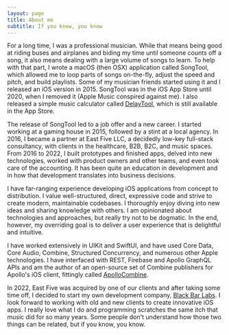 ```yaml
---
layout: page
title: About me
subtitle: If you know, you know
---
```


For a long time, I was a professional musician. While that means being good at riding buses and airplanes and biding my time until someone counts off a song, it also means dealing with a large volume of songs to learn. To help with that part, I wrote a macOS (then OSX) application called SongTool, which allowed me to loop parts of songs on-the-fly, adjust the speed and pitch, and build playlists. Some of my musician friends started using it and I released an iOS version in 2015. SongTool was in the iOS App Store until 2020, when I removed it (Apple Music conspired against me). I also released a simple music calculator called [DelayTool](https://apps.apple.com/us/app/delaytool-bpm-calculator/id982070192), which is still available in the App Store.

The release of SongTool led to a job offer and a new career. I started working at a gaming house in 2015, followed by a stint at a local agency. In 2016, I became a partner at East Five LLC, a decidedly low-key full-stack consultancy, with clients in the healthcare, B2B, B2C, and music spaces. From 2016 to 2022, I built prototypes and finished apps, delved into new technologies, worked with product owners and other teams, and even took care of the accounting. It has been quite an education in development and in how that development translates into business decisions.

I have far-ranging experience developing iOS applications from concept to distribution. I value well-structured, direct, expressive code and strive to create modern, maintainable codebases. I thoroughly enjoy diving into new ideas and sharing knowledge with others. I am opinionated about technologies and approaches, but really try not to be dogmatic. In the end, however, my overriding goal is to deliver a user experience that is delightful and intuitive.

I have worked extensively in UIKit and SwiftUI, and have used Core Data, Core Audio, Combine, Structured Concurrency, and numerous other Apple technologies. I have interfaced with REST, Firebase and Apollo GraphQL APIs and am the author of an open-source set of Combine publishers for Apollo's iOS client, fittingly called [ApolloCombine](https://github.com/joel-perry/ApolloCombine).

In 2022, East Five was acquired by one of our clients and after taking some time off, I decided to start my own development company, [Black Bar Labs](https://www.blackbarlabs.com). I look forward to working with old and new clients to create innovative iOS apps. I really love what I do and programming scratches the same itch that music did for so many years. Some people don't understand how those two things can be related, but if you know, you know.